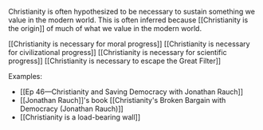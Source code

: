 Christianity is often hypothesized to be necessary to sustain something we value in the modern world. This is often inferred because [[Christianity is the origin]] of much of what we value in the modern world.

[[Christianity is necessary for moral progress]]
[[Christianity is necessary for civilizational progress]]
[[Christianity is necessary for scientific progress]]
[[Christianity is necessary to escape the Great Filter]]

Examples:
- [[Ep 46—Christianity and Saving Democracy with Jonathan Rauch]]
- [[Jonathan Rauch]]'s book [[Christianity's Broken Bargain with Democracy (Jonathan Rauch)]]
- [[Christianity is a load-bearing wall]]
